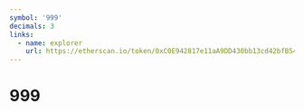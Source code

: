 ```yaml
---
symbol: '999'
decimals: 3
links:
  - name: explorer
    url: https://etherscan.io/token/0xC0E942817e11aA9DD430bb13cd42bfB541Ff4253
---
```


# 999

